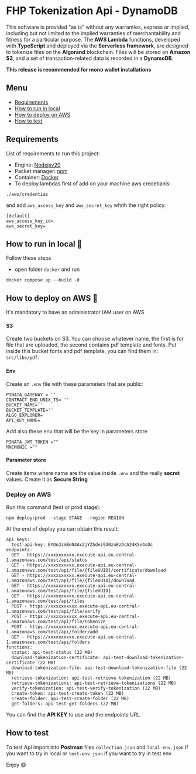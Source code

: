 # FHP Tokenization Api - DynamoDB

This software is provided "as is" without any warranties, express or implied, including but not limited to the implied warranties of merchantability and fitness for a particular purpose. The **AWS Lambda** functions, developed with **TypeScript** and deployed via the **Serverless framework**, are designed to tokenize files on the **Algorand** blockchain.
Files will be stored on **Amazon S3**, and a set of transaction-related data is recorded in a **DynamoDB**.

**This release is recommended for mono wallet installations**

## Menu

- [Requirements](#requirements)
- [How to run in local](#how-to-run-in-local-rocket)
- [How to deploy on AWS](#how-to-deploy-on-aws-rocket)
- [How to test](#how-to-test)

## Requirements

List of requirements to run this project:

- Engine: [Nodejsv20](https://nodejs.org/en)
- Packet manager: [npm](https://www.npmjs.com/)
- Container: [Docker](https://www.docker.com/products/docker-desktop/)
- To deploy lambdas first of add on your machine aws credetianls:

```
./aws/credentias
```

and add `aws_access_key` and `aws_secret_key` whith the right policy.

```
[default]
aws_access_key_id=
aws_secret_key=
```

## How to run in local :rocket:

Follow these steps

- open folder `docker` and run

```
docker compose up --build -d
```

## How to deploy on AWS :rocket:

It's mandatory to have an administrator IAM user on AWS

#### S3

Create two buckets on S3.
You can choose whatever name, the first is for file that are uploaded, the second contains pdf template and fonts.
Put inside this bucket fonts and pdf template, you can find them in: `src/libs/pdf`.

#### Env

Create an `.env` file with these parameters that are public:

```
PINATA_GATEWAY = ''
CONTRACT_END_UNIX_TS= ''
BUCKET_NAME=''
BUCKET_TEMPLATE=''
ALGO_EXPLORER=
API_KEY_NAME=
```

Add also these env that will be the key in parameters store

```
PINATA_JWT_TOKEN =""
MNEMONIC =""
```

#### Parameter store

Create items where name are the value inside `.env` and the really **secret** values.
Create it as **Secure String**

### Deploy on AWS

Run this command (test or prod stage):

```
npm deploy:prod --stage STAGE --region REGION
```

At the end of deploy you can obtain this result:

```
api keys:
  test-api-key: EYOnJzmBeN4Ax2jYZSdei930znEzDcA24KSe4sOc
endpoints:
  GET - https://xxxxxxxxxx.execute-api.eu-central-1.amazonaws.com/test/api/status
  GET - https://xxxxxxxxxx.execute-api.eu-central-1.amazonaws.com/test/api/file/{fileUUID}/certificate/download
  GET - https://xxxxxxxxxx.execute-api.eu-central-1.amazonaws.com/test/api/file/{fileUUID}/download
  GET - https://xxxxxxxxxx.execute-api.eu-central-1.amazonaws.com/test/api/file/{fileUUID}
  GET - https://xxxxxxxxxx.execute-api.eu-central-1.amazonaws.com/test/api/files
  POST - https://xxxxxxxxxx.execute-api.eu-central-1.amazonaws.com/test/api/file/verify
  POST - https://xxxxxxxxxx.execute-api.eu-central-1.amazonaws.com/test/api/file/tokenize
  POST - https://xxxxxxxxxx.execute-api.eu-central-1.amazonaws.com/test/api/folder/add
  GET - https://xxxxxxxxxx.execute-api.eu-central-1.amazonaws.com/test/api/folders
functions:
  status: api-test-status (22 MB)
  download-tokenization-certificate: api-test-download-tokenization-certificate (22 MB)
  download-tokenization-file: api-test-download-tokenization-file (22 MB)
  retrieve-tokenization: api-test-retrieve-tokenization (22 MB)
  retrieve-tokenizations: api-test-retrieve-tokenizations (22 MB)
  verify-tokenization: api-test-verify-tokenization (22 MB)
  create-token: api-test-create-token (22 MB)
  create-folder: api-test-create-folder (22 MB)
  get-folders: api-test-get-folders (22 MB)
```

You can find the **API KEY** to use and the endpoints URL

## How to test

To test Api import into **Postman** files `collection.json` and `local-env.json` if you want to try in local or `test-env.json` if you want to try in test env

Enjoy :smile:
